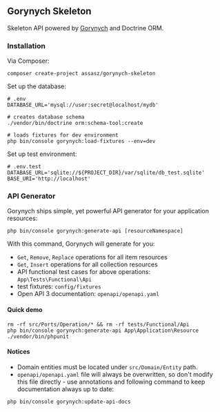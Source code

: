 ## Gorynych Skeleton

Skeleton API powered by [Gorynych](https://github.com/Assasz/gorynych)
and Doctrine ORM.

### Installation

Via Composer:

```
composer create-project assasz/gorynych-skeleton
```

Set up the database:

```
# .env
DATABASE_URL='mysql://user:secret@localhost/mydb'
```

```
# creates database schema
./vendor/bin/doctrine orm:schema-tool:create

# loads fixtures for dev environment 
php bin/console gorynych:load-fixtures --env=dev
```

Set up test environment:

```
# .env.test
DATABASE_URL='sqlite://${PROJECT_DIR}/var/sqlite/db_test.sqlite'
BASE_URI='http://localhost'
```

### API Generator

Gorynych ships simple, yet powerful API generator for your
application resources:

```
php bin/console gorynych:generate-api [resourceNamespace]
```

With this command, Gorynych will generate for you:
* `Get`, `Remove`, `Replace` operations for all item resources
* `Get`, `Insert` operations for all collection resources
* API functional test cases for above 
operations: `App\Tests\Functional\Api`
* test fixtures: `config/fixtures`
* Open API 3 documentation: `openapi/openapi.yaml`

#### Quick demo

```
rm -rf src/Ports/Operation/* && rm -rf tests/Functional/Api
php bin/console gorynych:generate-api App\Application\Resource
./vendor/bin/phpunit
```

#### Notices

* Domain entities must be located under `src/Domain/Entity`
path.
* `openapi/openapi.yaml` file will always be overwritten, 
so don't modify this file directly - use annotations 
and following command to keep documentation always 
up to date: 

```
php bin/console gorynych:update-api-docs
```
